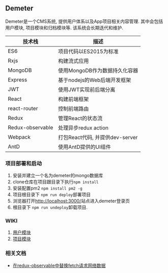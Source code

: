 Demeter
---

Demeter是一个CMS系统, 提供用户体系以及App项目相关内容管理. 其中会包括用户模块, 项目模块和归档模块等. 该系统会长期迭代和维护.

| 技术栈 | 描述 |
| --- | ---------- |
| ES6 | 项目代码以ES2015为标准 |
| Rxjs | 构建流式应用 |
| MongoDB | 使用MongoDB作为数据持久化容器 |
| Express | 基于nodejs的Web后端开发框架 |
| JWT | 使用JWT实现前后端分离 |
| React | 构建前端框架 |
| react-router | 控制前端路由 |
| Redux | 管理React的状态流 |
| Redux-observable | 处理异步redux action |
| Webpack | 打包React代码, 并提供dev-server |
| AntD | 使用AntD提供的UI组件 |

### 项目部署和启动

1. 安装并建立一个名为demeter的mongo数据库
2. clone仓库在项目跟目录下执行`npm install`
3. 安装配置pm2 `npm install pm2 -g`
4. 项目根目录下 `npm run deploy`部署项目
5. 浏览器打开[http://localhost:3000/](http://localhost:3000/)站点进入demeter登录页
6. 根目录下 `npm run undeploy`卸载项目.

### WIKI

1. [用户模块](https://github.com/HiJesse/Demeter/wiki/用户模块)
2. [项目模块](https://github.com/HiJesse/Demeter/wiki/项目模块)

### 相关文档

* [在redux-observable中替换fetch请求网络数据](http://blog.csdn.net/l2show/article/details/77444082)

